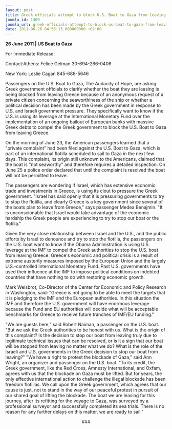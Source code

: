 ```yaml
---
layout: post
title: Greek officials attempt to block U.S. Boat to Gaza from leaving port
joomla_id: 1309
joomla_url: greek-officials-attempt-to-block-us-boat-to-gaza-from-leaving-port
date: 2011-06-26 04:56:13.000000000 +02:00
---
```

<p><strong>26 June 2011 | <a href="http://ustogaza.org/">US Boat to Gaza</a></strong></p>
<p>For Immediate Release:</p>
<p>Contact:Athens: Felice Gelman 30-694-266-0406</p>
<p>New York: Leslie Cagan 845-688-5646</p>
<p>Passengers on the U.S. Boat to Gaza, The Audacity of Hope, are asking Greek government officials to clarify whether the boat they are leasing is being blocked from leaving Greece because of an anonymous request of a private citizen concerning the seaworthiness of the ship or whether a political decision has been made by the Greek government in response to U.S. and Israeli government pressure. They specifically want to know if the U.S. is using its leverage at the International Monetary Fund over the implementation of an ongoing bailout of European banks with massive Greek debts to compel the Greek government to block the U.S. Boat to Gaza from leaving Greece.</p>
<p>On the morning of June 23, the American passengers learned that a "private complaint" had been filed against the U.S. Boat to Gaza, which is part of an international flotilla scheduled to sail to Gaza in the next few days. This complaint, its origin still unknown to the Americans, claimed that the boat is "not seaworthy" and therefore requires a detailed inspection. On June 25 a police order declared that until the complaint is resolved the boat will not be permitted to leave.</p>
<p />

The passengers are wondering if Israel, which has extensive economic trade and investments in Greece, is using its clout to pressure the Greek government. "Israel has said openly that it is pressuring governments to try to stop the flotilla, and clearly Greece is a key government since several of the boats plan to leave from Greece," says passenger Medea Benajmin. "It is unconscionable that Israel would take advantage of the economic hardship the Greek people are experiencing to try to stop our boat or the flotilla."</p>
<p>Given the very close relationship between Israel and the U.S., and the public efforts by Israel to denounce and try to stop the flotilla, the passengers on the U.S. boat want to know if the Obama Administration is using U.S. leverage at the IMF to compel the Greek authorities to stop the U.S. boat from leaving Greece. Greece's economic and political crisis is a result of extreme austerity measures imposed by the European Union and the largely U.S.-controlled International Monetary Fund. Past U.S. governments have used their influence at the IMF to impose political conditions on indebted countries that have nothing to do with restoring economic growth.</p>
<p>Mark Weisbrot, Co-Director of the Center for Economic and Policy Research in Washington, said: "Greece is not going to be able to meet the targets that it is pledging to the IMF and the European authorities. In this situation the IMF and therefore the U.S. government will have enormous leverage because the Fund and EU authorities will decide what will be acceptable benchmarks for Greece to receive future tranches of IMF/EU funding."</p>
<p>"We are guests here," said Robert Naiman, a passenger on the U.S. boat. "But we ask the Greek authorities to be honest with us. What is the origin of this complaint? Is the decision to stop our boat from leaving truly due to legitimate technical issues that can be resolved, or is it a sign that our boat will be stopped from leaving no matter what we do? What is the role of the Israeli and U.S. governments in the Greek decision to stop our boat from leaving?" "We have a right to protest the blockade of Gaza," said Ann Wright, an organizer and passenger on the U.S. boat. "To its credit, the Greek government, like the Red Cross, Amnesty International, and Oxfam, agrees with us that the blockade on Gaza must be lifted. But for years, the only effective international action to challenge the illegal blockade has been freedom flotillas. We call upon the Greek government, which agrees that our cause is just, not to stand in the way of our peaceful protest in pursuit of our shared goal of lifting the blockade. The boat we are leasing for this journey, after its refitting for the voyage to Gaza, was surveyed by a professional surveyor and successfully completed its sea trials. There is no reason for any further delays on this matter, we are ready to sail.”</p>
<p style="text-align: center;">###</p>
